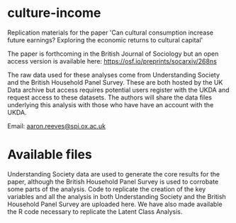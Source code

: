 # culture-income
Replication materials for the paper 'Can cultural consumption increase future earnings? Exploring the economic returns to cultural capital'

The paper is forthcoming in the British Journal of Sociology but an open access version is available here: https://osf.io/preprints/socarxiv/268ns

The raw data used for these analyses come from Understanding Society and the British Household Panel Survey. 
These are both hosted by the UK Data archive but access requires potential users register with the UKDA and request access to these datasets. 
The authors will share the data files underlying this analysis with those who have have an account with the UKDA.

Email: aaron.reeves@spi.ox.ac.uk

# Available files

Understanding Society data are used to generate the core results for the paper, although the British Household Panel Survey is used to corrobate some parts of the analysis. 
Code to replicate the creation of the key variables and all the analysis in both Understanding Society and the British Household Panel Survey are uploaded here. 
We have also made available the R code necessary to replicate the Latent Class Analysis. 
